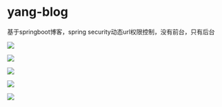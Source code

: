 # yang-blog
基于springboot博客，spring security动态url权限控制，没有前台，只有后台

![](https://github.com/ytrue/yang-blog/blob/master/docs/images/1.png)

![](https://github.com/ytrue/yang-blog/blob/master/docs/images/2.png)

![](https://github.com/ytrue/yang-blog/blob/master/docs/images/3.png)

![](https://github.com/ytrue/yang-blog/blob/master/docs/images/4.png)

![](https://github.com/ytrue/yang-blog/blob/master/docs/images/5.png)